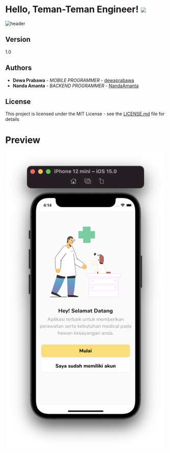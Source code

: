 # Hello, Teman-Teman Engineer! <img src="https://raw.githubusercontent.com/MartinHeinz/MartinHeinz/master/wave.gif" width="30px">

![header](https://capsule-render.vercel.app/api?type=wave&color=auto&height=300&section=footer&text=SR%20PROJECT&fontSize=90)

## Version

1.0

## Authors

* **Dewa Prabawa** - *MOBILE PROGRAMMER* - [dewaprabawa](https://github.com/dewaprabawa)
* **Nanda Amanta** - *BACKEND PROGRAMMER* - [NandaAmanta](https://github.com/NandaAmanta)


## License

This project is licensed under the MIT License - see the [LICENSE.md](LICENSE.md) file for details
# Preview 

![](https://github.com/dewaprabawa/sr_project_flutter/blob/master/sc_1.png) 

